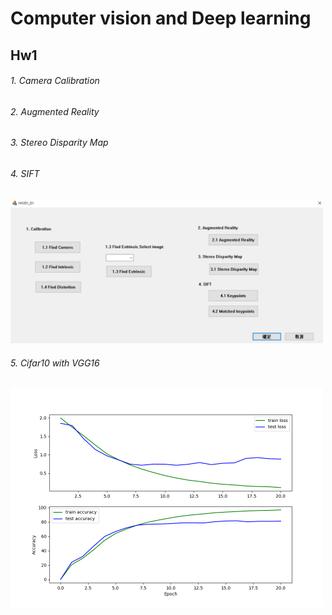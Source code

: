 # Computer vision and Deep learning
## Hw1
###### 1. Camera Calibration 
###### 2. Augmented Reality
###### 3. Stereo Disparity Map
###### 4. SIFT
 <img src = "https://github.com/ab458629/Computer-vision-and-Deep-learning/blob/main/Hw1/image/Q1~Q4.PNG" width = "500" alt="首頁"/> 
 
###### 5. Cifar10 with VGG16
<img src = "https://github.com/ab458629/Computer-vision-and-Deep-learning/blob/main/Hw1/Q5/loss%20and%20acc.png" width = "500" alt="首頁"/>
